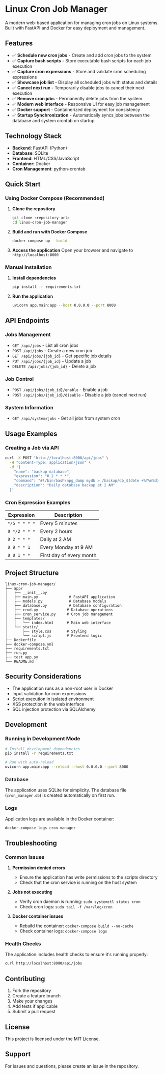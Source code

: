 
# Linux Cron Job Manager

A modern web-based application for managing cron jobs on Linux systems. Built with FastAPI and Docker for easy deployment and management.

## Features

- ✅ **Schedule new cron jobs** - Create and add cron jobs to the system
- ✅ **Capture bash scripts** - Store executable bash scripts for each job execution
- ✅ **Capture cron expressions** - Store and validate cron scheduling expressions
- ✅ **Showcase job list** - Display all scheduled jobs with status and details
- ✅ **Cancel next run** - Temporarily disable jobs to cancel their next execution
- ✅ **Remove cron jobs** - Permanently delete jobs from the system
- ✅ **Modern web interface** - Responsive UI for easy job management
- ✅ **Docker support** - Containerized deployment for consistency
- ✅ **Startup Synchronization** - Automatically syncs jobs between the database and system crontab on startup

## Technology Stack

- **Backend**: FastAPI (Python)
- **Database**: SQLite
- **Frontend**: HTML/CSS/JavaScript
- **Container**: Docker
- **Cron Management**: python-crontab

## Quick Start

### Using Docker Compose (Recommended)

1. **Clone the repository**
   ```bash
   git clone <repository-url>
   cd linux-cron-job-manager
   ```

2. **Build and run with Docker Compose**
   ```bash
   docker-compose up --build
   ```

3. **Access the application**
   Open your browser and navigate to `http://localhost:8000`

### Manual Installation

1. **Install dependencies**
   ```bash
   pip install -r requirements.txt
   ```

2. **Run the application**
   ```bash
   uvicorn app.main:app --host 0.0.0.0 --port 8000
   ```

## API Endpoints

### Jobs Management
- `GET /api/jobs` - List all cron jobs
- `POST /api/jobs` - Create a new cron job
- `GET /api/jobs/{job_id}` - Get specific job details
- `PUT /api/jobs/{job_id}` - Update a job
- `DELETE /api/jobs/{job_id}` - Delete a job

### Job Control
- `POST /api/jobs/{job_id}/enable` - Enable a job
- `POST /api/jobs/{job_id}/disable` - Disable a job (cancel next run)

### System Information
- `GET /api/system/jobs` - Get all jobs from system cron

## Usage Examples

### Creating a Job via API

```bash
curl -X POST "http://localhost:8000/api/jobs" \
  -H "Content-Type: application/json" \
  -d '{
    "name": "backup-database",
    "expression": "0 2 * * *",
    "command": "#!/bin/bash\npg_dump mydb > /backup/db_$(date +%Y%m%d).sql",
    "description": "Daily database backup at 2 AM"
  }'
```

### Cron Expression Examples

| Expression | Description |
|------------|-------------|
| `*/5 * * * *` | Every 5 minutes |
| `0 */2 * * *` | Every 2 hours |
| `0 2 * * *` | Daily at 2 AM |
| `0 9 * * 1` | Every Monday at 9 AM |
| `0 0 1 * *` | First day of every month |

## Project Structure

```
linux-cron-job-manager/
├── app/
│   ├── __init__.py
│   ├── main.py              # FastAPI application
│   ├── models.py            # Database models
│   ├── database.py          # Database configuration
│   ├── crud.py             # Database operations
│   ├── cron_service.py     # Cron job management
│   ├── templates/
│   │   └── index.html      # Main web interface
│   └── static/
│       ├── style.css       # Styling
│       └── script.js       # Frontend logic
├── Dockerfile
├── docker-compose.yml
├── requirements.txt
├── run.py
├── test_app.py
└── README.md
```

## Security Considerations

- The application runs as a non-root user in Docker
- Input validation for cron expressions
- Script execution in isolated environment
- XSS protection in the web interface
- SQL injection protection via SQLAlchemy

## Development

### Running in Development Mode

```bash
# Install development dependencies
pip install -r requirements.txt

# Run with auto-reload
uvicorn app.main:app --reload --host 0.0.0.0 --port 8000
```

### Database

The application uses SQLite for simplicity. The database file (`cron_manager.db`) is created automatically on first run.

### Logs

Application logs are available in the Docker container:
```bash
docker-compose logs cron-manager
```

## Troubleshooting

### Common Issues

1. **Permission denied errors**
   - Ensure the application has write permissions to the scripts directory
   - Check that the cron service is running on the host system

2. **Jobs not executing**
   - Verify cron daemon is running: `sudo systemctl status cron`
   - Check cron logs: `sudo tail -f /var/log/cron`

3. **Docker container issues**
   - Rebuild the container: `docker-compose build --no-cache`
   - Check container logs: `docker-compose logs`

### Health Checks

The application includes health checks to ensure it's running properly:
```bash
curl http://localhost:8000/api/jobs
```

## Contributing

1. Fork the repository
2. Create a feature branch
3. Make your changes
4. Add tests if applicable
5. Submit a pull request

## License

This project is licensed under the MIT License.

## Support

For issues and questions, please create an issue in the repository.

